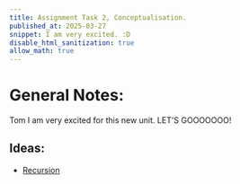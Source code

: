 ```yaml
---
title: Assignment Task 2, Conceptualisation.
published_at: 2025-03-27
snippet: I am very excited. :D
disable_html_sanitization: true
allow_math: true
---
```


# General Notes:

Tom I am very excited for this new unit. LET'S GOOOOOOO!

## Ideas:

- [Recursion](https://blog.science.family/240321_recursion)
